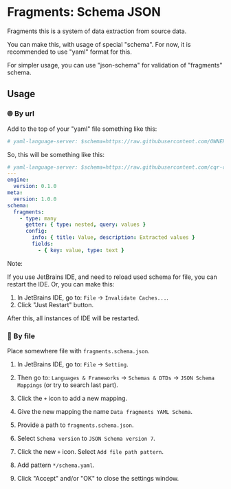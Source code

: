 # Fragments: Schema JSON

Fragments this is a system of data extraction from source data.

You can make this, with usage of special "schema". For now, it is recommended to use "yaml" format for this.

For simpler usage, you can use "json-schema" for validation of "fragments" schema.

## Usage

### 🌐 By url

Add to the top of your "yaml" file something like this:

```yaml
# yaml-language-server: $schema=https://raw.githubusercontent.com/OWNER/REPOSITORY/BRANCH/PATH
```

So, this will be something like this:

```yaml
# yaml-language-server: $schema=https://raw.githubusercontent.com/cqr-cryeye-public/cryeye_public_schema_json_fragments/v0.1.0/schema/fragments.schema.json
---
engine:
  version: 0.1.0
meta:
  version: 1.0.0
schema:
  fragments:
    - type: many
      getter: { type: nested, query: values }
      config:
        info: { title: Value, description: Extracted values }
        fields:
          - { key: value, type: text }
```

Note:

If you use JetBrains IDE, and need to reload used schema for file, you can restart the IDE. Or, you can make this:

1. In JetBrains IDE, go to: `File` -> `Invalidate Caches...`.
2. Click "Just Restart" button.

After this, all instances of IDE will be restarted.


### 📝 By file

Place somewhere file with `fragments.schema.json`.

1. In JetBrains IDE, go to: `File` -> `Setting`.
2. Then go to: `Languages & Frameworks` -> `Schemas & DTDs` -> `JSON Schema Mappings` (or try to search last part).
3. Click the `+` icon to add a new mapping.
4. Give the new mapping the name `Data fragments YAML Schema`.
5. Provide a path to `fragments.schema.json`.
6. Select `Schema version` to `JSON Schema version 7`.

7. Click the new `+` icon. Select `Add file path pattern`.
8. Add pattern `*/schema.yaml`.

9. Click "Accept" and/or "OK" to close the settings window.